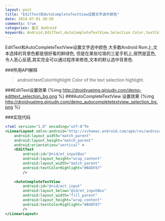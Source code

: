 ```yaml
---
layout: post
title: "EditText和AutoCompleteTextView设置文字选中颜色"
date: 2014-07-01 20:58
comments: true
categories: 备忘 Android
keywords: Android,EditText,AutoCompleteTextView,Selection Color,textColorHighlight,选中颜色,highlight
---
```

EditText和AutoCompleteTextView设置文字选中颜色
大多数Android Rom上,文本选择的背景色都是很好看的鲜绿色, 但是在某些垃圾的三星手机上,居然是蓝色,令人恶心反感,其实完全可以通过程序来修改,文本的默认选中背景色. 
<!--more-->

###所用API解释
>android:textColorHighlight
Color of the text selection highlight.

###EditText设置效果
{%img http://droidyueimg.qiniudn.com/demo-edittext_selection_bg.png %}
###AutoCompleteTextView 设置效果
{%img http://droidyueimg.qiniudn.com/demo_autocompletetextview_selection_bg.png %}

###实现代码
```xml
<?xml version="1.0" encoding="utf-8"?>
<LinearLayout xmlns:android="http://schemas.android.com/apk/res/android"
    android:layout_width="match_parent"
    android:layout_height="match_parent"
    android:orientation="vertical" >
    <EditText 
 		android:id="@+id/et_inputBox"       
 		android:layout_height="wrap_content"
 		android:layout_width="match_parent"
 		android:textColorHighlight="#B4DF87"
        />
    
    <AutoCompleteTextView 
        android:id="@+id/act_input"
        android:layout_below="@id/et_inputBox"
        android:layout_width="fill_parent"
		android:layout_height="wrap_content"
		android:textColorHighlight="#B4DF87"
        />
</LinearLayout>
```
